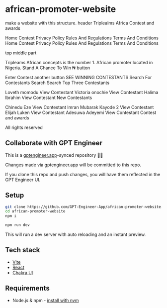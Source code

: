 # african-promoter-website

make a website with this structure.
header
Triplealms Africa
Contest and awards


Home
Contest
Privacy Policy
Rules And Regulations
Terms And Conditions
Home
Contest
Privacy Policy
Rules And Regulations
Terms And Conditions

top middle part 

Tripleams African concepts is the number 1. African promoter located in Nigeria.
Stand A Chance To Win ₦
button

Enter Contest
another button
SEE WINNING CONTESTANTS
Search For Contestants
Search
Search
Top Three Contestants

Loveth momodu
View Contestant
Victoria onochie
View Contestant
Halima Ibrahim
View Contestant
New Contestants

Chinedu Eze
View Contestant
Imran Mubarak Kayode 2
View Contestant
Elijah Luken
View Contestant
Adesuwa Adeyemi
View Contestant
Contest and awards

All rights reserved

## Collaborate with GPT Engineer

This is a [gptengineer.app](https://gptengineer.app)-synced repository 🌟🤖

Changes made via gptengineer.app will be committed to this repo.

If you clone this repo and push changes, you will have them reflected in the GPT Engineer UI.

## Setup

```sh
git clone https://github.com/GPT-Engineer-App/african-promoter-website.git
cd african-promoter-website
npm i
```

```sh
npm run dev
```

This will run a dev server with auto reloading and an instant preview.

## Tech stack

- [Vite](https://vitejs.dev/)
- [React](https://react.dev/)
- [Chakra UI](https://chakra-ui.com/)

## Requirements

- Node.js & npm - [install with nvm](https://github.com/nvm-sh/nvm#installing-and-updating)
